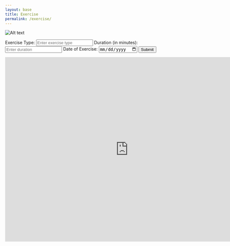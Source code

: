 ```yaml
---
layout: base
title: Exercise
permalink: /exercise/
--- 
```

![Alt text](images/exerciseheader.png)
<html lang="en">
<head>
    <meta charset="UTF-8">
    <title>Exercise</title>
</head>
<body>
<div id="selectedAscii"></div>
<script src="https://jplip.github.io/frontTri2/assets/js/exercise.js" defer></script>
<div class="purple-form">
        <div id="binaryDurationBadge" class="binary-badge"></div>
        <form id="exerciseForm">
            <label for="exerciseType">Exercise Type:</label>
            <input type="text" id="exerciseType" name="exerciseType" placeholder="Enter exercise type" required>
            <label for="duration">Duration (in minutes):</label>
            <input type="number" id="duration" name="duration" placeholder="Enter duration" required>
            <label for="exerciseDate">Date of Exercise:</label>
            <input type="date" id="exerciseDate" name="exerciseDate" required>
            <input type="submit" value="Submit">
        </form>
    </div>
    <script>
        const userIDFromLocalStorage = localStorage.getItem('loggedInUserId');
        console.log(userIDFromLocalStorage);
        const userNameFromLocalStorage = localStorage.getItem('loggedInUserName');
        document.getElementById('exerciseForm').addEventListener('submit', function (event) {
            event.preventDefault();
            const exerciseType = document.getElementById('exerciseType').value;
            const duration = document.getElementById('duration').value;
            const exerciseDate = document.getElementById('exerciseDate').value;
            fetch(`http://127.0.0.1:8240/api/users/${userIDFromLocalStorage}`)
                .then(response => {
                    if (!response.ok) {
                        throw new Error('Network response was not ok');
                    }
                    return response.json();
                })
                .then(data => {
                    const originalExerciseData = Array.isArray(data.exercise) ? data.exercise : [];
                    const originalSleepData = Array.isArray(data.tracking) ? data.tracking : [];
                    const exercise = {
                        "exerciseType": exerciseType,
                        "duration": duration,
                        "exerciseDate": exerciseDate
                    }
                    const updatedExerciseData = [...originalExerciseData, exercise];
                    const data2 = {
                        "id": userIDFromLocalStorage,
                        "name": userNameFromLocalStorage
                        "uid": "life",
                        "dob": "10/12/13",
                        "age": "16",
                        "exercise": updatedExerciseData,
                        "tracking": originalSleepData
                    };
                    var jsonData = JSON.stringify(data2);
                    fetch(`http://127.0.0.1:8240/api/users/${userIDFromLocalStorage}`, {
                        method: 'PUT',
                        headers: {
                            'Content-Type': 'application/json'
                        },
                        body: jsonData
                    })
                        .then(response => response.json())
                        .then(data => {
                            console.log('Server response:', data);
                        })
                        .catch(error => {
                            console.error('Error:', error);
                        });
                    const binaryDuration = decimalToBinary(duration);
                    displayBinaryBadge(binaryDuration);
                })
                .catch(error => {
                    console.error('Error:', error);
                });
        });
        function decimalToBinary(number) {
            return (number >>> 0).toString(2);
        }
        function displayBinaryBadge(binaryString) {
            const binaryBadgeElement = document.getElementById('binaryDurationBadge');
            binaryBadgeElement.innerHTML = '';
            const overThirtyMinutes = isOverThirtyMinutes(binaryString);
            const overTenMinutes = isOverTenMinutes(binaryString);
            const didPractice = checkPracticeToday(); // Assuming you have a function to check if they practiced today
            const badgeEarned = performOR(overThirtyMinutes, performAND(overTenMinutes, didPractice));
            createBadge(badgeEarned);
        }
        function isOverThirtyMinutes(binaryString) {
            return parseInt(binaryString, 2) >= 30; // Assuming 30 minutes equals binary 11110
        }
        function isOverTenMinutes(binaryString) {
            return parseInt(binaryString, 2) >= 10; // Assuming 10 minutes equals binary 1010
        }
        function checkPracticeToday(exerciseDate) {
          const today = new Date(); // Get current date
          const exercise = new Date(exerciseDate); // Convert exercise date string to Date object
           // Compare the year, month, and day of both dates
          return (
            today.getFullYear() === exercise.getFullYear() &&
            today.getMonth() === exercise.getMonth() &&
            today.getDate() === exercise.getDate()
            );
        }
        function performOR(flag1, flag2) {
            return (flag1 || flag2) ? 1 : 0;
        }
        function performAND(flag1, flag2) {
            return (flag1 && flag2) ? 1 : 0;
        }
        function createBinaryBadge(duration, isToday) {
            const binaryBadgeElement = document.getElementById('binaryDurationBadge');
            binaryBadgeElement.innerHTML = '';
            if (isToday) {
                const asciiBadge = document.createElement('pre');
                asciiBadge.style.fontSize = '24px';
                asciiBadge.style.lineHeight = '1';
                asciiBadge.style.color = 'green';
                asciiBadge.textContent = 'Today';
                binaryBadgeElement.appendChild(asciiBadge);
            } else if (duration >= 30) {
                const binaryString = (duration >>> 0).toString(2); // Convert duration to binary string
                for (let i = 0; i < binaryString.length; i++) {
                    const span = document.createElement('span');
                    span.textContent = binaryString[i];
                    span.classList.add('binary-digit');
                    binaryBadgeElement.appendChild(span);
                }
            } else {
                for (let i = 0; i < 6; i++) {
                    const span = document.createElement('span');
                    span.textContent = '0';
                    span.classList.add('binary-digit');
                    binaryBadgeElement.appendChild(span);
                }
            }
        }
    function displayBinaryBadge(duration, exerciseDate) {
        const binaryBadgeElement = document.getElementById('binaryDurationBadge');
        binaryBadgeElement.innerHTML = '';
        const today = new Date();
        const exercise = new Date(exerciseDate);
        const isToday = (
            today.getFullYear() === exercise.getFullYear() &&
            today.getMonth() === exercise.getMonth() &&
            today.getDate() === exercise.getDate()
        );
        createBinaryBadge(duration, isToday);
    }
    </script>
    <iframe src="https://jplip.github.io/frontTri2/exercisegraph/" width="800" height="600" frameborder="0"></iframe>
</body>

</html>







